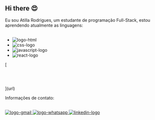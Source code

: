## Hi there :heart_eyes:

Eu sou Atilla Rodrigues, um estudante de programação Full-Stack, estou aprendendo atualmente as linguagens:
<br>
<br>
  - <img src="https://img.shields.io/badge/HTML5-E34F26?style=for-the-badge&logo=html5&logoColor=white" alt="logo-html" /> 
  - <img src="https://img.shields.io/badge/CSS3-1572B6?style=for-the-badge&logo=css3&logoColor=white" alt="css-logo" />
  - <img src="https://img.shields.io/badge/JavaScript-F7DF1E?style=for-the-badge&logo=javascript&logoColor=black" alt="javascript-logo" />
  - <img src="https://img.shields.io/badge/React-20232A?style=for-the-badge&logo=react&logoColor=61DAFB" alt="react-logo" />

[<br>




<br>



<br>](url)

Informações de contato:

<br>

<a href="mailto:atillarodrigues489@gmail.com">
  <img src="https://img.shields.io/badge/Gmail-D14836?style=for-the-badge&logo=gmail&logoColor=white" alt="logo-gmail"/>
</a>

<a href="https://wa.me/5521993979247">
  <img src="https://img.shields.io/badge/WhatsApp-25D366?style=for-the-badge&logo=whatsapp&logoColor=white" alt="logo-whatsapp"/>
</a>

<a href="https://www.linkedin.com/in/atilla-rodrigues-161475267/">
  <img src="https://img.shields.io/badge/LinkedIn-0077B5?style=for-the-badge&logo=linkedin&logoColor=white" alt="linkedin-logo"/>
</a>
